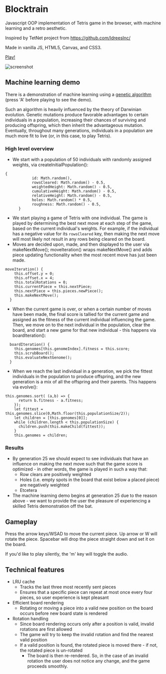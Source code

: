 # Blocktrain
Javascript OOP implementation of Tetris game in the browser, with machine learning and a retro aesthetic.

Inspired by TetNet project from https://github.com/IdreesInc/

Made in vanilla JS, HTML5, Canvas, and CSS3.

[Play!](https://vanillafrosty.github.io/blocktrain/)

![screenshot](https://i.imgur.com/Vrb97ix.png)

## Machine learning demo
There is a demonstration of machine learning using a [genetic algorithm](https://en.wikipedia.org/wiki/Genetic_algorithm) (press 'A' before playing to see the demo). 

Such an algorithm is heavily influenced by the theory of Darwinian evolution. Genetic mutations produce favorable advantages to certain individuals
in a population, increasing their chances of surviving and producing offspring, which then
inherit the advantageous mutation. Eventually, throughout many generations, individuals
in a population are much more fit to live (or, in this case, to play Tetris).

### High level overview

* We start with a population of 50 individuals with randomly assigned weights, via createInitialPopulation():
```
{
   			id: Math.random(),
   			rowsCleared: Math.random() - 0.5,
   			weightedHeight: Math.random() - 0.5,
   			cumulativeHeight: Math.random() - 0.5,
   			relativeHeight: Math.random() - 0.5,
   			holes: Math.random() * 0.5,
   			roughness: Math.random() - 0.5,
      }
```
* We start playing a game of Tetris with one individual. The game is played by determining the best next move at each step of the game, based on the current individual's weights. For example, if the individual has a negative value for its ```rowsCleared``` key, then making the next move will most likely not result in any rows being cleared on the board. 
* Moves are decided upon, made, and then displayed to the user via makeNextMove(); moveIteration() wraps makeNextMove() and adds piece updating functionality when the most recent move has just been made. 
```  
moveIteration() {
    this.offset.y = 0;
    this.offset.x = 4;
    this.totalRotations = 0;
    this.currentPiece = this.nextPiece;
    this.nextPiece = this.pieces.newPiece();
    this.makeNextMove();
  }
```
* When the current game is over, or when a certain number of moves have been made, the final score is tallied for the current game and assigned as the fitness of the current individual influencing the game. Then, we move on to the next individual in the population, clear the board, and start a new game for that new individual - this happens via boardIteration():
```
  boardIteration() {
    this.genomes[this.genomeIndex].fitness = this.score;
    this.scrubBoard();
    this.evaluateNextGenome();
  }
```
* When we reach the last individual in a generation, we pick the fittest individuals in the population to produce offspring, and the new generation is a mix of all the offspring and their parents. This happens via evolve():
```
this.genomes.sort( (a,b) => {
      return b.fitness - a.fitness;
    });
    let fittest = this.genomes.slice(0,Math.floor(this.populationSize/2));
    let children = [this.genomes[0]];
    while (children.length < this.populationSize) {
      children.push(this.makeChild(fittest));
    }
    this.genomes = children;
```

### Results
* By generation 25 we should expect to see individuals that have an influence on making the next move such that the game score is optimized - in other words, the game is played in such a way that:
    * Row clears are positively weighted
    * Holes (i.e. empty spots in the board that exist below a placed piece) are negatively weighted
    * Etcetera 
* The machine learning demo begins at generation 25 due to the reason above - we want to provide the user the pleasure of experiencing a skilled Tetris demonstration off the bat. 


## Gameplay
Press the arrow keys/WSAD to move the current piece. Up arrow or W will rotate the piece.
Spacebar will drop the piece straight down and set it on the board.

If you'd like to play silently, the 'm' key will toggle the audio.

## Technical features
* LRU cache
    * Tracks the last three most recently sent pieces
    * Ensures that a specific piece can repeat at most once every four pieces, so user experience is kept pleasant
* Efficient board rendering
    * Rotating or moving a piece into a valid new position on the board occurs before new board state is rendered
* Rotation handling
    * Since board rendering occurs only after a position is valid, invalid rotations are first allowed
    * The game will try to keep the invalid rotation and find the nearest valid position
    * If a valid position is found, the rotated piece is moved there - if not, the rotated piece is un-rotated
        * The board is then re-rendered. So, in the case of an invalid rotation the user does not notice any change, and the game proceeds smoothly.
